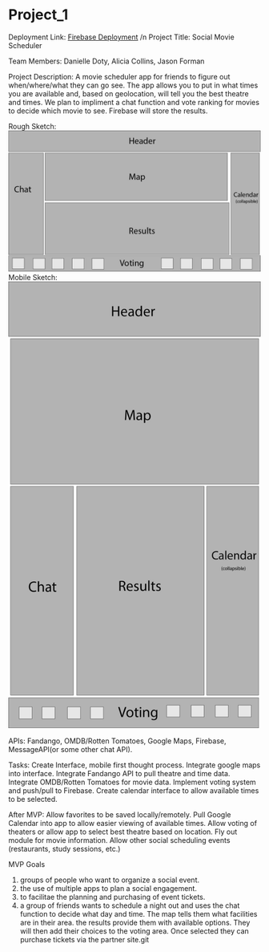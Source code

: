 # Project_1

Deployment Link: <a href="https://movie-schedule-me.firebaseapp.com/">Firebase Deployment</a> /n
Project Title: Social Movie Scheduler

Team Members: Danielle Doty, Alicia Collins, Jason Forman

Project Description:  A movie scheduler app for friends to figure out when/where/what they can go see.  The app allows you to put in what times you are available and, based on geolocation, will tell you the best theatre and times.  We plan to impliment a chat function and vote ranking for movies to decide which movie to see.  Firebase will store the results.

Rough Sketch: 
![Template Drawing Desktop](template.jpg)
Mobile Sketch:
![Template Drawing Desktop](templatemobile.jpg)


APIs:  Fandango, OMDB/Rotten Tomatoes, Google Maps, Firebase, MessageAPI(or some other chat API).

Tasks: Create Interface, mobile first thought process. Integrate google maps into interface.  Integrate Fandango API to pull theatre and time data.  Integrate OMDB/Rotten Tomatoes for movie data.  Implement voting system and push/pull to Firebase.  Create calendar interface to allow available times to be selected.

After MVP:
Allow favorites to be saved locally/remotely.
Pull Google Calendar into app to allow easier viewing of available times.
Allow voting of theaters or allow app to select best theatre based on location. 
Fly out module for movie information.
Allow other social scheduling events (restaurants, study sessions, etc.)


MVP Goals

1. groups of people who want to organize a social event.
2. the use of multiple apps to plan a social engagement.
3. to facilitae the planning and purchasing of event tickets.
4. a group of friends wants to schedule a night out and uses the chat function to decide what day and time.  The map tells them what facilities are in their area.  the results provide them with available options.  They will then add their choices to the voting area.  Once selected they can purchase tickets via the partner site.git 
